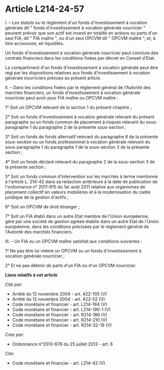 # Article L214-24-57

I. – Les statuts ou le règlement d'un fonds d'investissement à vocation générale dit " fonds d'investissement à vocation
générale nourricier " peuvent prévoir que son actif est investi en totalité en actions ou parts d'un seul FIA, dit " FIA
maître ", ou d'un seul OPCVM dit " OPCVM maître ", et, à titre accessoire, en liquidités. 

Un fonds d'investissement à vocation générale nourricier peut conclure des contrats financiers dans les conditions fixées par
décret en Conseil d'Etat. 

Le compartiment d'un fonds d'investissement à vocation générale peut être régi par les dispositions relatives aux fonds
d'investissement à vocation générale nourriciers prévues au présent article. 

II. – Dans les conditions fixées par le règlement général de l'Autorité des marchés financiers, un fonds d'investissement à
vocation générale nourricier peut avoir pour FIA maître ou OPCVM maître : 

1° Soit un OPCVM relevant de la section 1 du présent chapitre ; 

2° Soit un fonds d'investissement à vocation générale relevant du présent paragraphe ou un fonds commun de placement à
risques relevant du sous-paragraphe 1 du paragraphe 2 de la présente sous-section ; 

3° Soit un fonds de fonds alternatif relevant du paragraphe 6 de la présente sous-section ou un fonds professionnel à
vocation générale relevant du sous-paragraphe 1 du paragraphe 1 de la sous-section 3 de la présente section ; 

4° Soit un fonds déclaré relevant du paragraphe 2 de la sous-section 3 de la présente section ; 

5° Soit un fonds commun d'intervention sur les marchés à terme mentionné à l'article L. 214-42 dans sa rédaction antérieure à
la date de publication de l'ordonnance n° 2011-915 du 1er août 2011 relative aux organismes de placement collectif en valeurs
mobilières et à la modernisation du cadre juridique de la gestion d'actifs ; 

6° Soit un OPCVM de droit étranger ; 

7° Soit un FIA établi dans un autre Etat membre de l'Union européenne, géré par une société de gestion agréée établie dans un
autre Etat de l'Union européenne, dans les conditions précisées par le règlement général de l'Autorité des marchés
financiers. 

III. – Un FIA ou un OPCVM maître satisfait aux conditions suivantes : 

1° Ne pas être lui-même un OPCVM ou un fonds d'investissement à vocation générale nourricier ; 

2° Et ne pas détenir de parts d'un FIA ou d'un OPCVM nourricier.

**Liens relatifs à cet article**

_Cité par_:

  - Arrêté du 12 novembre 2004 - art. 422-105 (V)
  - Arrêté du 12 novembre 2004 - art. 422-52 (V)
  - Code monétaire et financier - art. L214-164 (V)
  - Code monétaire et financier - art. L214-190-1 (V)
  - Code monétaire et financier - art. R214-186 (V)
  - Code monétaire et financier - art. R214-210 (V)
  - Code monétaire et financier - art. R214-32-19 (V)

_Créé par_:

  - Ordonnance n°2013-676 du 25 juillet 2013 - art. 6

_Cite_:

  - Code monétaire et financier - art. L214-42 (V)
